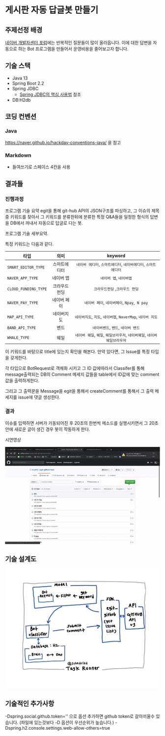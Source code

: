 # 게시판 자동 답글봇 만들기

## 주제선정 배경
[네이버 개발자센터 포럼](https://developers.naver.com/forum/list)에는 반복적인 질문들이 많이 올라옵니다.
이에 대한 답변을 자동으로 하는 Bot 프로그램을 만들어서 운영비용을 줄어보고자 합니다.

## 기술 스택
- Java 13
- Spring Boot 2.2
- Spring JDBC
    - [Spring JDBC의 핵심 사용법](https://github.com/benelog/spring-jdbc-tips/blob/master/spring-jdbc-core.md) 참조
- DB:H2db


## 코딩 컨벤션
### Java
https://naver.github.io/hackday-conventions-java/ 을 참고

### Markdown
- 들여쓰기로 스페이스 4칸을 사용



## 결과들

### 진행과정

프로그램 기술 요약
egit을 통해 git-hub API의 JSON구조를 파싱하고, 그 이슈의 제목중 키워드를 찾아서 그 키워드를 분류한뒤에 분류한 특정 Q&A들을 일정한 형식의 답변을 DB에서 꺼내서 자동으로 답글로 다는 봇.

프로그램 기술 세부요약.

특정 키워드는 다음과 같다.

| 타입 | 의미 | keyword |
|---|:---:|:---:|
| `SMART_EDITOR_TYPE` | 스마트에디터 | `네이버 에디터`, `스마트에디터`, `네이버에디터`, `스마트 에디터` |
| `NAVER_APP_TYPE` | 네이버 앱 | `네이버 앱`, `네이버앱` |
| `CLOUD_FUNDING_TYPE` | 크라우드펀딩 | `크라우드펀딩` ,`크라우드 펀딩`|
| `NAVER_PAY_TYPE` | 네이버 페이 |`네이버 페이`, `네이버페이`, `Npay`,` N pay`|
| `MAP_API_TYPE` | 네이버지도 |`네이버지도`, `지도`, `네이버맵`, `NaverMap`, `네이버 지도`|
| `BAND_API_TYPE` | 밴드 |`네이버밴드`, `밴드`, `네이버 밴드`|
| `WHALE_TYPE` | 웨일 |`네이버 웨일`, `웨일`, `웨일브라우저`, `네이버웨일`, `네이버웨일브라우저`|

이 키워드를 바탕으로 title에 있는지 확인을 해본다. 만약 있다면, 그 Issue를 특정 타입을 갖게한다.

각 타입으로 BotRequest로 객체화 시키고 그 ID 값에따라서
Classifer를 통해 message출력되는 DB의 Comment 메세지 값들을 table에서 ID값에 맞는 comment값을 출력하게한다.

그리고 그 출력문을 Message을 egit을 통해서 createComment를 통해서 그 출력 메세지를 issue에 댓글 생성한다.

### 결과

이슈를 입력하면 서버가 가동되어진 후 20초의 한번씩 메소드를 실행시키면서 그 20초안에 새로운 글이 생긴 경우 봇이 작동하게 한다.

시연영상

![기능구현 동영상 or gif](readme/QA_BOT_Excute.gif)


## 기술 설계도

![기술설계사진](readme/tech_Summary.jpg)


## 기술적인 추가사항

-Dspring.social.github.token='' 으로 옵션 추가하면 github token로 갈아끼울수 있습니다. (파일에 있는것보다 -D 옵션이 우선순위가 높습니다.)
-Dspring.h2.console.settings.web-allow-others=true
